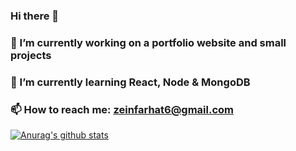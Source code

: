### Hi there 👋
### 🔭 I’m currently working on a portfolio website and small projects
### 🌱 I’m currently learning React, Node & MongoDB
### 📫 How to reach me: zeinfarhat6@gmail.com

[![Anurag's github stats](https://github-readme-stats.vercel.app/api?username=ZenFarhat)](https://github.com/anuraghazra/github-readme-stats)

<!--
**ZenFarhat/ZenFarhat** is a ✨ _special_ ✨ repository because its `README.md` (this file) appears on your GitHub profile.

Here are some ideas to get you started:


